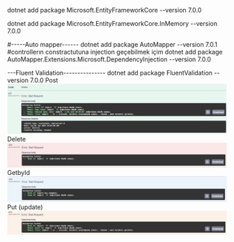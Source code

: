  dotnet add package Microsoft.EntityFrameworkCore --version 7.0.0

 
 dotnet add package Microsoft.EntityFrameworkCore.InMemory --version 7.0.0


#-----Auto mapper------
 dotnet add package AutoMapper --version 7.0.1
 #controllerın constractutuna injection geçebilmek içim
 dotnet add package AutoMapper.Extensions.Microsoft.DependencyInjection --version 7.0.0

 ---Fluent Validation---------------
 dotnet add package FluentValidation --version 7.0.0
 Post
 ![Alt text](image.png)
 Delete
 ![Alt text](image-1.png)
 GetbyId
 ![Alt text](image-2.png)
 Put (update)
 ![Alt text](image-3.png)
